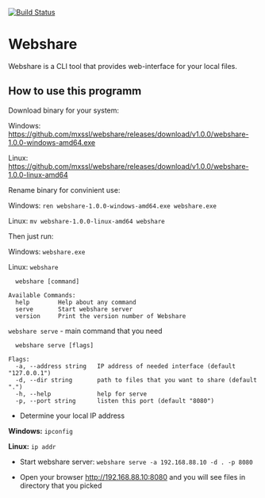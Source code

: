 [![Build Status](https://travis-ci.org/mxssl/webshare.svg?branch=master)](https://travis-ci.org/mxssl/webshare)

# Webshare

Webshare is a CLI tool that provides web-interface for your local files.

## How to use this programm

Download binary for your system:

Windows: https://github.com/mxssl/webshare/releases/download/v1.0.0/webshare-1.0.0-windows-amd64.exe

Linux: https://github.com/mxssl/webshare/releases/download/v1.0.0/webshare-1.0.0-linux-amd64

Rename binary for convinient use:

Windows: `ren webshare-1.0.0-windows-amd64.exe webshare.exe`

Linux: `mv webshare-1.0.0-linux-amd64 webshare`

Then just run:

Windows: `webshare.exe`

Linux: `webshare`

```
  webshare [command]

Available Commands:
  help        Help about any command
  serve       Start webshare server
  version     Print the version number of Webshare
```

`webshare serve` - main command that you need

```
  webshare serve [flags]

Flags:
  -a, --address string   IP address of needed interface (default "127.0.0.1")
  -d, --dir string       path to files that you want to share (default ".")
  -h, --help             help for serve
  -p, --port string      listen this port (default "8080")
```

*  Determine your local IP address

**Windows:** `ipconfig`

**Linux:** `ip addr`

*  Start webshare server: `webshare serve -a 192.168.88.10 -d . -p 8080`

*  Open your browser http://192.168.88.10:8080 and you will see files in directory that you picked
